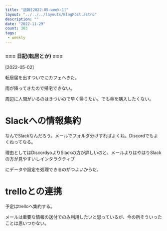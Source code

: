 ```yaml
---
title: "週報[2022-05-week-1]"
layout: "../../../layouts/BlogPost.astro"
description: ""
date: "2022-11-29"
count: 303
tags:
 - weekly
---
```





### === 日記(転居とか) ===

[2022-05-02]

転居届を出すついでにカフェへきた。

雨が降ってきたので帰宅できない。

周辺に人間がいるのはきついので早く帰りたい。でも傘を購入したくない。

# Slackへの情報集約

なんでSlackなんだろう。メールでフォルダ分けすればよくね。Discordでもよくねってなる。

理由としてはDiscordyoよりSlackの方が詳しいのと、メールよりはやはりSlackの方が見やすいしインタラクティブ

にデータや設定を処理できるのがつよいからだ。

# trelloとの連携

予定はtrelloへ集約する。

メールは重要な情報の送付でのみ利用したいと思っているが、今の所そういったことは思いつかない。
